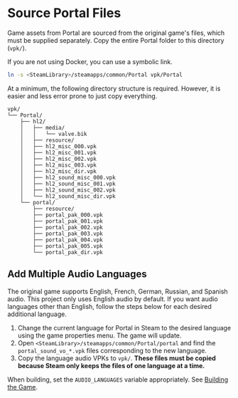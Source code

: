 # Source Portal Files

Game assets from Portal are sourced from the original game's files, which must be supplied separately. Copy the entire Portal folder to this directory
(`vpk/`).

If you are not using Docker, you can use a symbolic link.

```sh
ln -s <SteamLibrary>/steamapps/common/Portal vpk/Portal
```

At a minimum, the following directory structure is required. However, it is
easier and less error prone to just copy everything.

```
vpk/
└── Portal/
    ├── hl2/
    │   ├── media/
    │   │   └── valve.bik
    │   ├── resource/
    │   ├── hl2_misc_000.vpk
    │   ├── hl2_misc_001.vpk
    │   ├── hl2_misc_002.vpk
    │   ├── hl2_misc_003.vpk
    │   ├── hl2_misc_dir.vpk
    │   ├── hl2_sound_misc_000.vpk
    │   ├── hl2_sound_misc_001.vpk
    │   ├── hl2_sound_misc_002.vpk
    │   └── hl2_sound_misc_dir.vpk
    └── portal/
        ├── resource/
        ├── portal_pak_000.vpk
        ├── portal_pak_001.vpk
        ├── portal_pak_002.vpk
        ├── portal_pak_003.vpk
        ├── portal_pak_004.vpk
        ├── portal_pak_005.vpk
        └── portal_pak_dir.vpk
```

## Add Multiple Audio Languages

The original game supports English, French, German, Russian, and Spanish audio.
This project only uses English audio by default. If you want audio languages
other than English, follow the steps below for each desired additional language.

1. Change the current language for Portal in Steam to the desired language using
   the game properties menu. The game will update.
2. Open `<SteamLibrary>/steamapps/common/Portal/portal` and find the
   `portal_sound_vo_*.vpk` files corresponding to the new language.
3. Copy the language audio VPKs to `vpk/`. **These files must be copied because
   Steam only keeps the files of one language at a time.**

When building, set the `AUDIO_LANGUAGES` variable appropriately. See
[Building the Game](../documentation/building/building.md#optional-settings).

